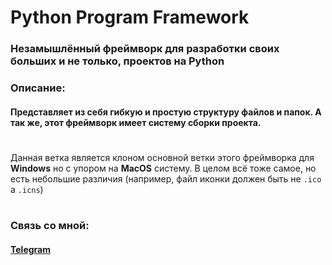 # Python Program Framework
### Незамышлённый фреймворк для разработки своих больших и не только, проектов на Python
### Описание:
#### Представляет из себя гибкую и простую структуру файлов и папок. А так же, этот фреймворк имеет систему сборки проекта.

#

Данная ветка является клоном основной ветки этого фреймворка для **Windows** но с упором на **MacOS** систему. В целом всё тоже самое, но есть небольшие различия (например, файл иконки должен быть не ```.ico``` а ```.icns```)

#

### Связь со мной:
#### [Telegram](https://t.me/mr_lukov)
